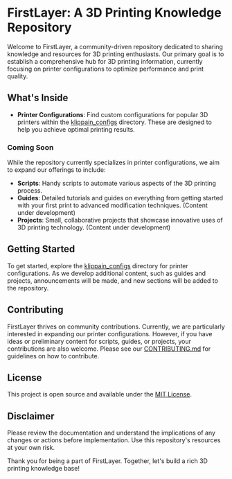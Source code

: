 # FirstLayer: A 3D Printing Knowledge Repository

Welcome to FirstLayer, a community-driven repository dedicated to sharing knowledge and resources for 3D printing enthusiasts. Our primary goal is to establish a comprehensive hub for 3D printing information, currently focusing on printer configurations to optimize performance and print quality.

## What's Inside

- **Printer Configurations**: Find custom configurations for popular 3D printers within the [klippain_configs](./klippain_configs) directory. These are designed to help you achieve optimal printing results.

### Coming Soon

While the repository currently specializes in printer configurations, we aim to expand our offerings to include:
- **Scripts**: Handy scripts to automate various aspects of the 3D printing process.
- **Guides**: Detailed tutorials and guides on everything from getting started with your first print to advanced modification techniques. (Content under development)
- **Projects**: Small, collaborative projects that showcase innovative uses of 3D printing technology. (Content under development)

## Getting Started

To get started, explore the [klippain_configs](./klippain_configs) directory for printer configurations. As we develop additional content, such as guides and projects, announcements will be made, and new sections will be added to the repository.

## Contributing

FirstLayer thrives on community contributions. Currently, we are particularly interested in expanding our printer configurations. However, if you have ideas or preliminary content for scripts, guides, or projects, your contributions are also welcome. Please see our [CONTRIBUTING.md](./CONTRIBUTING.md) for guidelines on how to contribute.

## License

This project is open source and available under the [MIT License](./LICENSE).

## Disclaimer

Please review the documentation and understand the implications of any changes or actions before implementation. Use this repository's resources at your own risk.

Thank you for being a part of FirstLayer. Together, let's build a rich 3D printing knowledge base!
